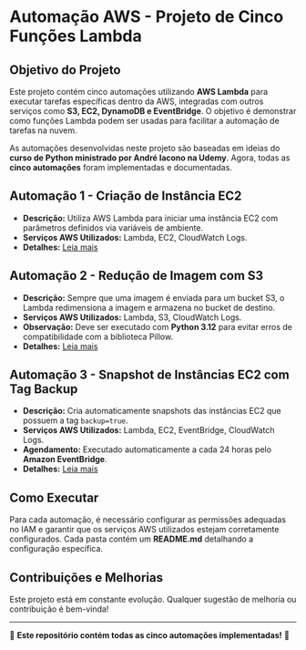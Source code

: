 # Automação AWS - Projeto de Cinco Funções Lambda

## Objetivo do Projeto
Este projeto contém cinco automações utilizando **AWS Lambda** para executar tarefas específicas dentro da AWS, integradas com outros serviços como **S3, EC2, DynamoDB e EventBridge**. O objetivo é demonstrar como funções Lambda podem ser usadas para facilitar a automação de tarefas na nuvem.

As automações desenvolvidas neste projeto são baseadas em ideias do **curso de Python ministrado por André Iacono na Udemy**. Agora, todas as **cinco automações** foram implementadas e documentadas.

## Automação 1 - Criação de Instância EC2
- **Descrição:** Utiliza AWS Lambda para iniciar uma instância EC2 com parâmetros definidos via variáveis de ambiente.
- **Serviços AWS Utilizados:** Lambda, EC2, CloudWatch Logs.
- **Detalhes:** [Leia mais](./1-criacao-ec2/README.md)

## Automação 2 - Redução de Imagem com S3
- **Descrição:** Sempre que uma imagem é enviada para um bucket S3, o Lambda redimensiona a imagem e armazena no bucket de destino.
- **Serviços AWS Utilizados:** Lambda, S3, CloudWatch Logs.
- **Observação:** Deve ser executado com **Python 3.12** para evitar erros de compatibilidade com a biblioteca Pillow.
- **Detalhes:** [Leia mais](./2-reducao-imagem/README.md)

## Automação 3 - Snapshot de Instâncias EC2 com Tag Backup
- **Descrição:** Cria automaticamente snapshots das instâncias EC2 que possuem a tag `backup=true`.
- **Serviços AWS Utilizados:** Lambda, EC2, EventBridge, CloudWatch Logs.
- **Agendamento:** Executado automaticamente a cada 24 horas pelo **Amazon EventBridge**.
- **Detalhes:** [Leia mais](./3-snapshot-ec2/README.md)



## Como Executar
Para cada automação, é necessário configurar as permissões adequadas no IAM e garantir que os serviços AWS utilizados estejam corretamente configurados. Cada pasta contém um **README.md** detalhando a configuração específica.

## Contribuições e Melhorias
Este projeto está em constante evolução. Qualquer sugestão de melhoria ou contribuição é bem-vinda!

---
📌 **Este repositório contém todas as cinco automações implementadas!** 🚀


